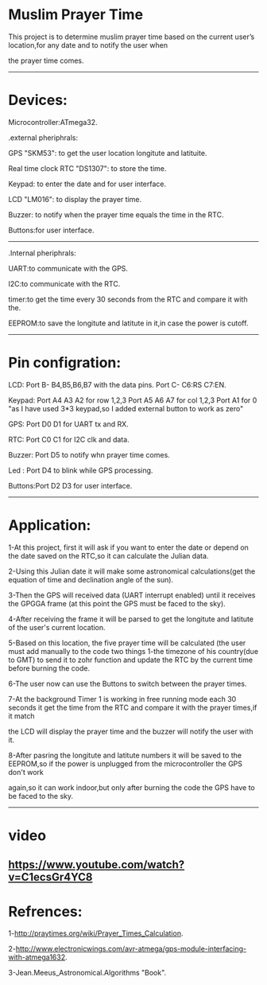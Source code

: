 # Muslim Prayer Time

This project is to determine muslim prayer time based on the current user’s location,for any date and to notify the user when

the prayer time comes.

---

# Devices:

Microcontroller:ATmega32.

.external pheriphrals:

GPS "SKM53": to get the user location longitute and latituite.

Real time clock RTC "DS1307": to store the time.

Keypad: to enter the date and for user interface.

LCD "LM016": to display the prayer time.

Buzzer: to notify when the prayer time equals the time in the RTC.

Buttons:for user interface.

***

.Internal pheriphrals:

UART:to communicate with the GPS.

I2C:to communicate with the RTC.

timer:to get the time every 30 seconds from the RTC and compare it with the.

EEPROM:to save the longitute and latitute in it,in case the power is cutoff.

---

# Pin configration:

LCD: 	  Port B- B4,B5,B6,B7 with the data pins.
     	  Port C- C6:RS  C7:EN.


Keypad: Port A4 A3 A2 for row 1,2,3
	      Port A5 A6 A7 for col 1,2,3
	      Port A1 for 0 "as I have used 3*3 keypad,so I added external button to work as zero"

GPS:	  Port D0 D1 for UART tx and RX.

RTC:	  Port C0 C1 for I2C clk and data.

Buzzer: Port D5 to notify whn prayer time comes.

Led :	  Port D4 to blink while GPS processing.

Buttons:Port D2 D3 for user interface.

---
# Application:

1-At this project, first it will ask if you want to enter the date or depend on the date saved on the RTC,so it can calculate the Julian data.

2-Using this Julian date it will make some astronomical calculations(get the equation of time and declination angle of the sun).

3-Then the GPS will received data (UART interrupt enabled) until it receives the GPGGA frame (at this point the GPS must be faced to the sky).

4-After receiving the frame it will be parsed to get the longitute and latitute of the user's current location.

5-Based on this location, the five prayer time will be calculated (the user must add manually to the code two things 1-the timezone of his country(due to GMT) 
to send it to zohr function and update the RTC by the current time before burning the code.

6-The user now can use the Buttons to switch between the prayer times.

7-At the background Timer 1 is working in free running mode each 30 seconds it get the time from the RTC and compare it with the prayer times,if it match 

the LCD will display the prayer time and the buzzer will notify the user with it.

8-After pasring the longitute and latitute numbers it will be saved to the EEPROM,so if the power is unplugged from the microcontroller the GPS don't work

again,so it can work indoor,but only after burning the code the GPS have to be faced to the sky.

---
# video
https://www.youtube.com/watch?v=C1ecsGr4YC8
---

# Refrences:

1-http://praytimes.org/wiki/Prayer_Times_Calculation.

2-http://www.electronicwings.com/avr-atmega/gps-module-interfacing-with-atmega1632.

3-Jean.Meeus_Astronomical.Algorithms "Book".
